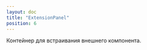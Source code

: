 ```yaml
---
layout: doc
title: "ExtensionPanel"
position: 6
---
```


Контейнер для встраивания внешнего компонента.
